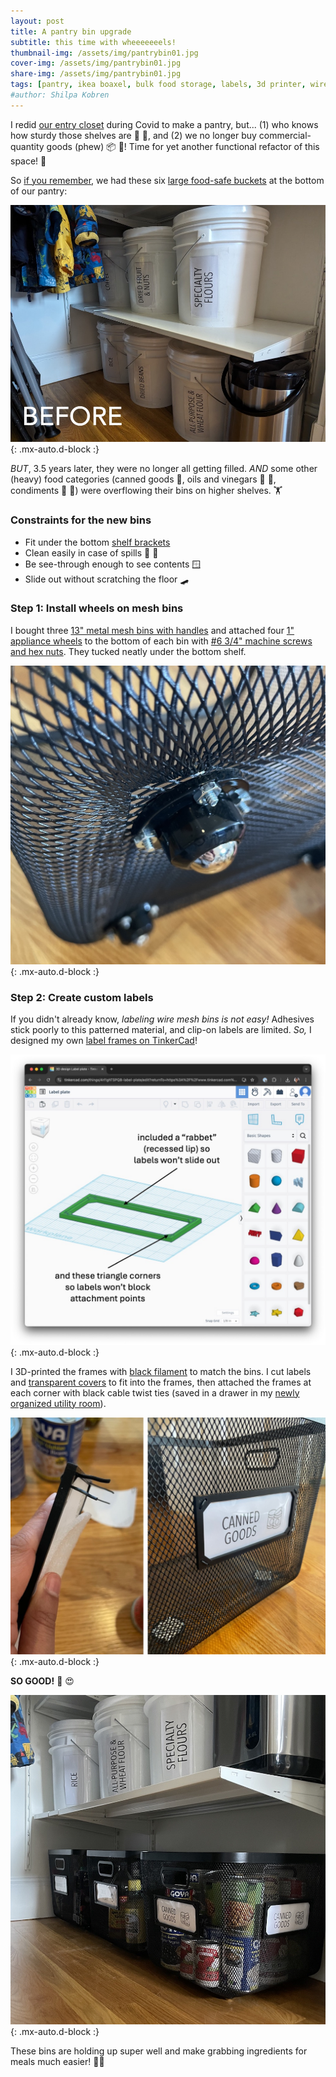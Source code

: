```yaml
---
layout: post
title: A pantry bin upgrade
subtitle: this time with wheeeeeeels!
thumbnail-img: /assets/img/pantrybin01.jpg
cover-img: /assets/img/pantrybin01.jpg
share-img: /assets/img/pantrybin01.jpg
tags: [pantry, ikea boaxel, bulk food storage, labels, 3d printer, wire bins]
#author: Shilpa Kobren
---
```


I redid [our entry closet](../2021-04-01-entry-closet) during Covid to make a pantry, but... 
(1) who knows how sturdy those shelves are :muscle: :grimacing:, and 
(2) we no longer buy 
commercial-quantity goods (phew) :package: :canned_food:! 
Time for yet another functional refactor of this space! :hammer:

So [if you remember](../2021-04-01-entry-closet), we had these 
six [large food-safe buckets](https://www.amazon.com/gp/product/B01BLKPDHM/) at the bottom of our pantry:

![pantrybins](../assets/img/pantrybin02.jpg){: .mx-auto.d-block :}

*BUT*, 3.5 years later, they were no longer all getting filled. *AND* some other (heavy) 
food categories (canned goods :canned_food:, oils and vinegars :champagne: :sake:, condiments :baby_bottle: :honey_pot:) were 
overflowing their bins on higher shelves. :weight_lifting:

### Constraints for the new bins
* Fit under the bottom [shelf brackets](https://www.ikea.com/us/en/p/boaxel-bracket-white-60448733/)
* Clean easily in case of spills :soap: :sponge:
* Be see-through enough to see contents :window:
* Slide out without scratching the floor :skateboard:

### Step 1: Install wheels on mesh bins

I bought three [13" metal mesh bins with handles](https://www.target.com/p/large-metal-mesh-bin-black-brightroom-8482/-/A-86383818) 
and attached four [1" appliance wheels](https://www.amazon.com/dp/B0C69FPVPB?th=1) to the bottom of each bin 
with [#6 3/4" machine screws and hex nuts](https://www.homedepot.com/p/Everbilt-6-32-x-3-4-in-Stainless-Steel-Phillips-Flat-Head-Machine-Screw-6-Pack-833681/320773347). 
They tucked neatly under the bottom shelf.

![pantrybins](../assets/img/pantrybin03.jpg){: .mx-auto.d-block :}

### Step 2: Create custom labels

If you didn't already know, *labeling wire mesh bins is not easy!*
Adhesives stick poorly to this patterned material, and clip-on labels are limited. 
*So,* I designed my own [label frames on TinkerCad](https://www.tinkercad.com/things/4rl1ghTSPQB-label-frame?sharecode=cwNn2gDKjLwdvM10SBTowvJ3qeFwapp3-Hj2iHge15o)! 

![pantrybins](../assets/img/pantrybin04.jpg){: .mx-auto.d-block :}

I 3D-printed the frames with [black filament](https://www.amazon.com/HATCHBOX-3D-Filament-Dimensional-Accuracy/dp/B00J0ECR5I) to match the bins. 
I cut labels and [transparent covers](https://www.amazon.com/gp/product/B091BVB3GF) to fit into the frames, then 
attached the frames at each corner with black cable twist ties (saved in a drawer in my [newly organized utility room](../2024-06-26-laundry)). 

![pantrybins](../assets/img/pantrybin05.jpg){: .mx-auto.d-block :}

**SO GOOD!** :raised_hands: :heart_eyes:

![pantrybins](../assets/img/pantrybin01.jpg){: .mx-auto.d-block :}

These bins are holding up super well and make grabbing ingredients for meals much easier! :man_cook: